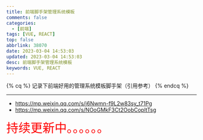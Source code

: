 ```yaml
---
title: 前端脚手架管理系统模板
comments: false
categories:
  - [前端]
tags: [VUE, REACT]
top: false
abbrlink: 38070
date: 2023-03-04 14:53:03
updated: 2023-03-04 14:53:03
desc: 前端脚手架管理系统模板
keywords: VUE, REACT
---
```




{% cq %}
记录下前端好用的管理系统模板脚手架（引用参考）
{% endcq %}


<!--more-->
<hr />


- https://mp.weixin.qq.com/s/j6Nwmn-f9L2w83sy_t71Pg
- https://mp.weixin.qq.com/s/NOoGMkF3Ct2OobCopltTsg

<font size=6.5 color='red'>持续更新中。。。。。。</font>
